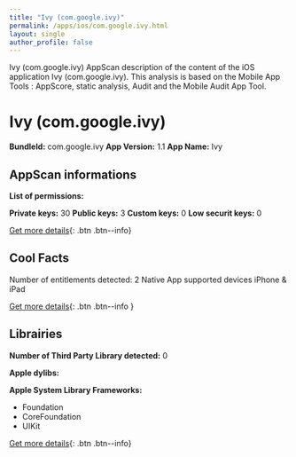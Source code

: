 ```yaml
---
title: "Ivy (com.google.ivy)"
permalink: /apps/ios/com.google.ivy.html
layout: single
author_profile: false
---
```

Ivy (com.google.ivy) AppScan description of the content of the iOS application Ivy (com.google.ivy). This analysis is based on the Mobile App Tools : AppScore, static analysis, Audit and the Mobile Audit App Tool.

# Ivy (com.google.ivy)

**BundleId:** com.google.ivy
**App Version:** 1.1
**App Name:** Ivy


## AppScan informations 

**List of permissions:** 
  
  
**Private keys:** 30
**Public keys:** 3
**Custom keys:** 0
**Low securit keys:** 0
  
[Get more details](/pricing.html){: .btn .btn--info}

## Cool Facts

Number of entitlements detected: 2
Native App
supported devices iPhone & iPad
  
[Get more details](/pricing.html){: .btn .btn--info }

## Librairies 
**Number of Third Party Library detected:** 0


**Apple dylibs:**


**Apple System Library Frameworks:**
- Foundation
- CoreFoundation
- UIKit


  
[Get more details](/pricing.html){: .btn .btn--info}

